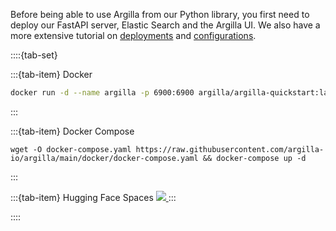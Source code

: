Before being able to use Argilla from our Python library, you first need to deploy our FastAPI server, Elastic Search and the Argilla UI. We also have a more extensive tutorial on [deployments](/getting_started/installation/deployments/deployments) and [configurations](/getting_started/installation/configurations/configurations).

::::{tab-set}

:::{tab-item} Docker
```bash
docker run -d --name argilla -p 6900:6900 argilla/argilla-quickstart:latest
```
:::

:::{tab-item} Docker Compose
```
wget -O docker-compose.yaml https://raw.githubusercontent.com/argilla-io/argilla/main/docker/docker-compose.yaml && docker-compose up -d
```
:::

:::{tab-item} Hugging Face Spaces
<a  href="https://huggingface.co/new-space?template=argilla/argilla-template-space">
    <img src="https://huggingface.co/datasets/huggingface/badges/raw/main/deploy-to-spaces-lg.svg" />
</a>
:::

::::
